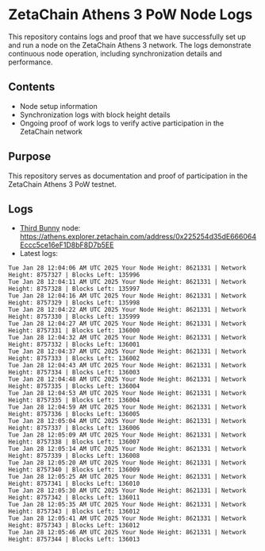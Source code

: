 # ZetaChain Athens 3 PoW Node Logs
This repository contains logs and proof that we have successfully set up and run a node on the ZetaChain Athens 3 network. The logs demonstrate continuous node operation, including synchronization details and performance.

## Contents
- Node setup information
- Synchronization logs with block height details
- Ongoing proof of work logs to verify active participation in the ZetaChain network

## Purpose
This repository serves as documentation and proof of participation in the ZetaChain Athens 3 PoW testnet.

## Logs

- [Third Bunny](https://thirdbunny.xyz/) node: https://athens.explorer.zetachain.com/address/0x225254d35dE666064Eccc5ce16eF1D8bF8D7b5EE
- Latest logs:
```
Tue Jan 28 12:04:06 AM UTC 2025 Your Node Height: 8621331 | Network Height: 8757327 | Blocks Left: 135996
Tue Jan 28 12:04:11 AM UTC 2025 Your Node Height: 8621331 | Network Height: 8757328 | Blocks Left: 135997
Tue Jan 28 12:04:16 AM UTC 2025 Your Node Height: 8621331 | Network Height: 8757329 | Blocks Left: 135998
Tue Jan 28 12:04:22 AM UTC 2025 Your Node Height: 8621331 | Network Height: 8757330 | Blocks Left: 135999
Tue Jan 28 12:04:27 AM UTC 2025 Your Node Height: 8621331 | Network Height: 8757331 | Blocks Left: 136000
Tue Jan 28 12:04:32 AM UTC 2025 Your Node Height: 8621331 | Network Height: 8757332 | Blocks Left: 136001
Tue Jan 28 12:04:37 AM UTC 2025 Your Node Height: 8621331 | Network Height: 8757333 | Blocks Left: 136002
Tue Jan 28 12:04:43 AM UTC 2025 Your Node Height: 8621331 | Network Height: 8757334 | Blocks Left: 136003
Tue Jan 28 12:04:48 AM UTC 2025 Your Node Height: 8621331 | Network Height: 8757335 | Blocks Left: 136004
Tue Jan 28 12:04:53 AM UTC 2025 Your Node Height: 8621331 | Network Height: 8757335 | Blocks Left: 136004
Tue Jan 28 12:04:59 AM UTC 2025 Your Node Height: 8621331 | Network Height: 8757336 | Blocks Left: 136005
Tue Jan 28 12:05:04 AM UTC 2025 Your Node Height: 8621331 | Network Height: 8757337 | Blocks Left: 136006
Tue Jan 28 12:05:09 AM UTC 2025 Your Node Height: 8621331 | Network Height: 8757338 | Blocks Left: 136007
Tue Jan 28 12:05:14 AM UTC 2025 Your Node Height: 8621331 | Network Height: 8757339 | Blocks Left: 136008
Tue Jan 28 12:05:20 AM UTC 2025 Your Node Height: 8621331 | Network Height: 8757340 | Blocks Left: 136009
Tue Jan 28 12:05:25 AM UTC 2025 Your Node Height: 8621331 | Network Height: 8757341 | Blocks Left: 136010
Tue Jan 28 12:05:30 AM UTC 2025 Your Node Height: 8621331 | Network Height: 8757342 | Blocks Left: 136011
Tue Jan 28 12:05:35 AM UTC 2025 Your Node Height: 8621331 | Network Height: 8757343 | Blocks Left: 136012
Tue Jan 28 12:05:41 AM UTC 2025 Your Node Height: 8621331 | Network Height: 8757343 | Blocks Left: 136012
Tue Jan 28 12:05:46 AM UTC 2025 Your Node Height: 8621331 | Network Height: 8757344 | Blocks Left: 136013
```
